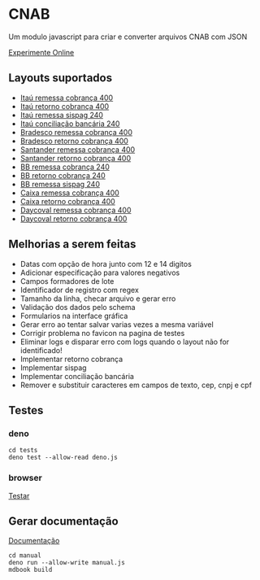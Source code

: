 # CNAB
Um modulo javascript para criar e converter arquivos CNAB com JSON 

[Experimente Online](https://marcodpt.github.io/cnab/)

## Layouts suportados
 - [Itaú remessa cobrança 400](https://download.itau.com.br/bankline/layout_cobranca_400bytes_cnab_itau_mensagem.pdf)
 - [Itaú retorno cobrança 400](https://download.itau.com.br/bankline/layout_cobranca_400bytes_cnab_itau_mensagem.pdf)
 - [Itaú remessa sispag 240](https://download.itau.com.br/bankline/sispag_cnab.pdf)
 - [Itaú conciliação bancária 240](https://download.itau.com.br/bankline/conciliacao_bancaria_%20240.pdf)
 - [Bradesco remessa cobrança 400](https://banco.bradesco/assets/pessoajuridica/pdf/4008-524-0121-layout-cobranca-versao-portugues.pdf)
 - [Bradesco retorno cobrança 400](https://banco.bradesco/assets/pessoajuridica/pdf/4008-524-0121-layout-cobranca-versao-portugues.pdf)
 - [Santander remessa cobrança 400](http://suporte.basesoft.com.br/Download/Updates/Layout_CNAB_400_posicoes_Ver20_Out2009.pdf)
 - [Santander retorno cobrança 400](http://suporte.basesoft.com.br/Download/Updates/Layout_CNAB_400_posicoes_Ver20_Out2009.pdf)
 - [BB remessa cobrança 240](https://www.bb.com.br/docs/pub/emp/empl/dwn/CNAB240SegPQRSTY.pdf)
 - [BB retorno cobrança 240](https://www.bb.com.br/docs/pub/emp/empl/dwn/CNAB240SegPQRSTY.pdf)
 - [BB remessa sispag 240](https://www.bb.com.br/docs/portal/disem/PgtVer03BB.pdf?pk_vid=f0d809ef68fd163c16692020076af852)
 - [Caixa remessa cobrança 400](https://www.caixa.gov.br/Downloads/cobranca-caixa/Manual_de_Leiaute_de_Arquivo_Eletronico_CNAB_400.pdf)
 - [Caixa retorno cobrança 400](https://www.caixa.gov.br/Downloads/cobranca-caixa/Manual_de_Leiaute_de_Arquivo_Eletronico_CNAB_400.pdf)
 - [Daycoval remessa cobrança 400](https://www.bib.com.br/Download.aspx?Arquivo=uSSnjvYUyTt0wTSkhJ2HtQ==&usg=AOvVaw2eT39jsaJdSwCPHZBc5fYb)
 - [Daycoval retorno cobrança 400](https://www.bib.com.br/Download.aspx?Arquivo=uSSnjvYUyTt0wTSkhJ2HtQ==&usg=AOvVaw2eT39jsaJdSwCPHZBc5fYb)

## Melhorias a serem feitas
 - Datas com opção de hora junto com 12 e 14 digitos
 - Adicionar especificação para valores negativos
 - Campos formadores de lote
 - Identificador de registro com regex
 - Tamanho da linha, checar arquivo e gerar erro
 - Validação dos dados pelo schema
 - Formularios na interface gráfica
 - Gerar erro ao tentar salvar varias vezes a mesma variável
 - Corrigir problema no favicon na pagina de testes
 - Eliminar logs e disparar erro com logs quando o layout não for identificado!
 - Implementar retorno cobrança
 - Implementar sispag
 - Implementar conciliação bancária
 - Remover e substituir caracteres em campos de texto, cep, cnpj e cpf

## Testes
### deno
```
cd tests
deno test --allow-read deno.js
```

### browser
[Testar](https://marcodpt.github.io/cnab/tests/)

## Gerar documentação
[Documentação](https://marcodpt.github.io/cnab/docs/)

```
cd manual
deno run --allow-write manual.js
mdbook build
```
